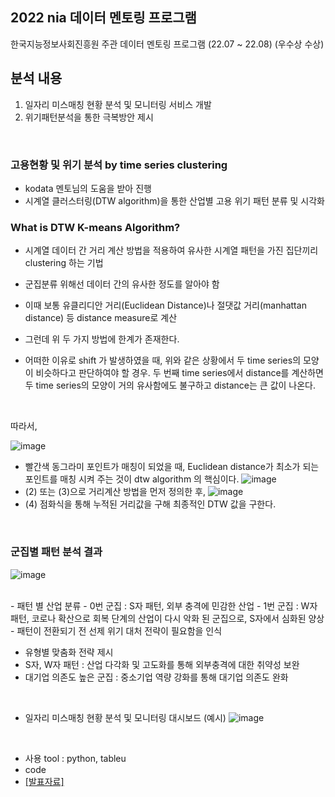 ## 2022 nia 데이터 멘토링 프로그램

한국지능정보사회진흥원 주관 데이터 멘토링 프로그램 (22.07 ~ 22.08) (우수상 수상)

## 분석 내용
1) 일자리 미스매칭 현황 분석 및 모니터링 서비스 개발
2) 위기패턴분석을 통한 극복방안 제시

<br/>

### 고용현황 및 위기 분석 by time series clustering
- kodata 멘토님의 도움을 받아 진행
- 시계열 클러스터링(DTW algorithm)을 통한 산업별 고용 위기 패턴 분류 및 시각화


### What is DTW K-means Algorithm?
- 시계열 데이터 간 거리 계산 방법을 적용하여 유사한 시계열 패턴을 가진 집단끼리 clustering 하는 기법
- 군집분류 위해선 데이터 간의 유사한 정도를 알아야 함
- 이때 보통 유클리디안 거리(Euclidean Distance)나 절댓값 거리(manhattan distance) 등 distance measure로 계산
- 그런데 위 두 가지 방법에 한계가 존재한다.

- 어떠한 이유로 shift 가 발생하였을 때, 위와 같은 상황에서 두 time series의 모양이 비슷하다고 판단하여야 할 경우. 두 번째 time series에서 distance를 계산하면 두 time series의 모양이 거의 유사함에도 불구하고 distance는 큰 값이 나온다.
<br/>

따라서, 
<br/>

![image](https://github.com/dhye1/nia-data_metoring_Employment_Crisis_Analysis/assets/96327142/3945602b-00ff-4ab8-a5bb-c4fef8387603)
<br/>

- 빨간색 동그라미 포인트가 매칭이 되었을 때, Euclidean distance가 최소가 되는 포인트를 매칭 시켜 주는 것이 dtw algorithm 의 핵심이다.
![image](https://github.com/dhye1/nia-data_metoring_Employment_Crisis_Analysis/assets/96327142/bfbf782e-83d1-4e5f-ac27-727066465797)
- (2) 또는 (3)으로 거리계산 방법을 먼저 정의한 후, 
![image](https://github.com/dhye1/nia-data_metoring_Employment_Crisis_Analysis/assets/96327142/b03ddf88-6d39-4cd3-b60e-99a882736dc8)
- (4) 점화식을 통해 누적된 거리값을 구해 최종적인 DTW 값을 구한다.

<br/>

### 군집별 패턴 분석 결과
![image](https://github.com/dhye1/nia-data_metoring_Employment_Crisis_Analysis/assets/96327142/286330c7-459f-4b43-92fd-87866bb703dd)

<br/>
- 패턴 별 산업 분류
- 0번 군집 : S자 패턴, 외부 충격에 민감한 산업
- 1번 군집 : W자 패턴, 코로나 확산으로 회복 단계의 산업이 다시 악화 된 군집으로, S자에서 심화된 양상
- 패턴이 전환되기 전 선제 위기 대처 전략이 필요함을 인식

<br/>

- 유형별 맞춤화 전략 제시
- S자, W자 패턴 : 산업 다각화 및 고도화를 통해 외부충격에 대한 취약성 보완
- 대기업 의존도 높은 군집 : 중소기업 역량 강화를 통해 대기업 의존도 완화

<br/>

- 일자리 미스매칭 현황 분석 및 모니터링 대시보드
(예시)
![image](https://github.com/dhye1/nia-data_metoring_Employment_Crisis_Analysis/assets/96327142/aef27ff9-bb70-4c90-92cd-d742d75c10fb)
<br/>

- 사용 tool : python, tableu
- code
- [[발표자료]](https://github.com/dhye1/nia-data_metoring_Employment_Crisis_Analysis/blob/main/%EA%B3%A0%EC%9A%A9%EC%9C%84%EA%B8%B0%EB%B6%84%EC%84%9D_%EB%B0%9C%ED%91%9C%EC%9E%90%EB%A3%8C.pdf)
